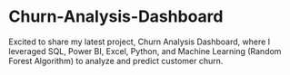 # Churn-Analysis-Dashboard
Excited to share my latest project, Churn Analysis Dashboard, where I leveraged SQL, Power BI, Excel, Python, and Machine Learning (Random Forest Algorithm) to analyze and predict customer churn.
